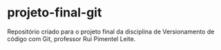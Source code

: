 # projeto-final-git
Repositório criado para o projeto final da disciplina de Versionamento de código com Git, professor Rui Pimentel Leite.
